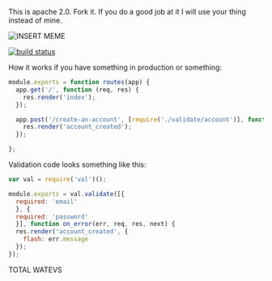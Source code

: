 This is apache 2.0. Fork it. If you do a good job at it I will use your thing instead of mine.

![INSERT MEME](http://memecrunch.com/meme/8WW2/stupid-internet-kids-get-off-my-internet-lawn/image.png)

[![build status](https://secure.travis-ci.org/dscape/val.png)](http://travis-ci.org/dscape/val)

How it works if you have something in production or something:

``` js
module.exports = function routes(app) {
  app.get('/', function (req, res) {
    res.render('index');
  });

  app.post('/create-an-account', [require('./validate/account')], function (req, res) {
    res.render('account_created');
  });

};
```

Validation code looks something like this:

``` js
var val = require('val')();

module.exports = val.validate([{
  required: 'email'
  }, {
  required: 'password'
  }], function on_error(err, req, res, next) {
  res.render('account_created', {
    flash: err.message
  });
});
```

TOTAL WATEVS